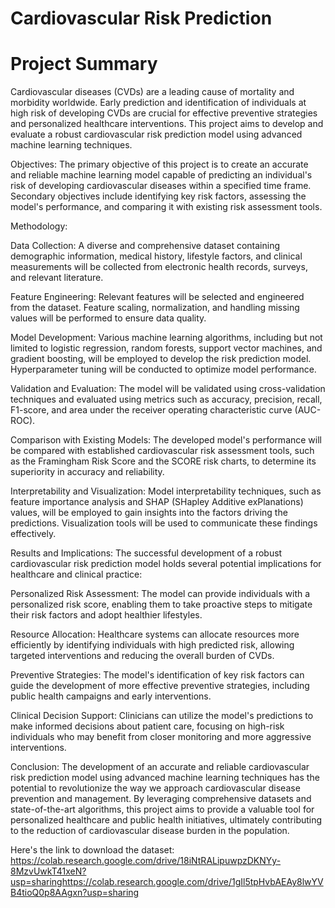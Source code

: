 
# Cardiovascular Risk Prediction

# Project Summary

Cardiovascular diseases (CVDs) are a leading cause of mortality and morbidity worldwide. Early prediction and identification of individuals at high risk of developing CVDs are crucial for effective preventive strategies and personalized healthcare interventions. This project aims to develop and evaluate a robust cardiovascular risk prediction model using advanced machine learning techniques.

Objectives: The primary objective of this project is to create an accurate and reliable machine learning model capable of predicting an individual's risk of developing cardiovascular diseases within a specified time frame. Secondary objectives include identifying key risk factors, assessing the model's performance, and comparing it with existing risk assessment tools.

Methodology:

Data Collection: A diverse and comprehensive dataset containing demographic information, medical history, lifestyle factors, and clinical measurements will be collected from electronic health records, surveys, and relevant literature.

Feature Engineering: Relevant features will be selected and engineered from the dataset. Feature scaling, normalization, and handling missing values will be performed to ensure data quality.

Model Development: Various machine learning algorithms, including but not limited to logistic regression, random forests, support vector machines, and gradient boosting, will be employed to develop the risk prediction model. Hyperparameter tuning will be conducted to optimize model performance.

Validation and Evaluation: The model will be validated using cross-validation techniques and evaluated using metrics such as accuracy, precision, recall, F1-score, and area under the receiver operating characteristic curve (AUC-ROC).

Comparison with Existing Models: The developed model's performance will be compared with established cardiovascular risk assessment tools, such as the Framingham Risk Score and the SCORE risk charts, to determine its superiority in accuracy and reliability.

Interpretability and Visualization: Model interpretability techniques, such as feature importance analysis and SHAP (SHapley Additive exPlanations) values, will be employed to gain insights into the factors driving the predictions. Visualization tools will be used to communicate these findings effectively.

Results and Implications: The successful development of a robust cardiovascular risk prediction model holds several potential implications for healthcare and clinical practice:

Personalized Risk Assessment: The model can provide individuals with a personalized risk score, enabling them to take proactive steps to mitigate their risk factors and adopt healthier lifestyles.

Resource Allocation: Healthcare systems can allocate resources more efficiently by identifying individuals with high predicted risk, allowing targeted interventions and reducing the overall burden of CVDs.

Preventive Strategies: The model's identification of key risk factors can guide the development of more effective preventive strategies, including public health campaigns and early interventions.

Clinical Decision Support: Clinicians can utilize the model's predictions to make informed decisions about patient care, focusing on high-risk individuals who may benefit from closer monitoring and more aggressive interventions.

Conclusion: The development of an accurate and reliable cardiovascular risk prediction model using advanced machine learning techniques has the potential to revolutionize the way we approach cardiovascular disease prevention and management. By leveraging comprehensive datasets and state-of-the-art algorithms, this project aims to provide a valuable tool for personalized healthcare and public health initiatives, ultimately contributing to the reduction of cardiovascular disease burden in the population.

Here's the link to download the dataset: https://colab.research.google.com/drive/18iNtRALipuwpzDKNYy-8MzvUwkT41xeN?usp=sharinghttps://colab.research.google.com/drive/1gIl5tpHvbAEAy8lwYVB4tioQ0p8AAgxn?usp=sharing
